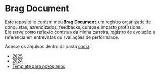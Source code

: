 # Brag Document

Este repositório contém meu **Brag Document**: um registro organizado de conquistas, aprendizados, feedbacks, cursos e impacto profissional.  
Ele serve como reflexão contínua da minha carreira, registro de evolução e referência em entrevistas ou avaliações de performance.

Acesse os arquivos dentro da pasta [docs/](./docs):

- [2025](./docs/2025.md)
- [2024](./docs/2024.md)
- [Template para novos anos](./docs/templates/brag-template.md)
